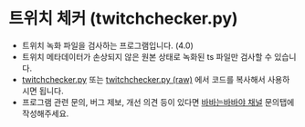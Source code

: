 # 트위치 체커 (twitchchecker.py)
- 트위치 녹화 파일을 검사하는 프로그램입니다. (4.0)
- 트위치 메타데이터가 손상되지 않은 원본 상태로 녹화된 ts 파일만 검사할 수 있습니다.
- [twitchchecker.py](https://github.com/nxwqwer/twitchchecker.py/blob/main/twitchchecker.py) 또는 [twitchchecker.py (raw)](https://raw.githubusercontent.com/nxwqwer/twitchchecker/main/twitchchecker.py) 에서 코드를 복사해서 사용하시면 됩니다.
- 프로그램 관련 문의, 버그 제보, 개선 의견 등이 있다면 [바바는바바야 채널](https://arca.live/b/nxwqwer) 문의탭에 작성해주세요.

